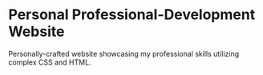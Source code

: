 # Personal Professional-Development Website

Personally-crafted website showcasing my professional skills utilizing complex CSS and HTML.
